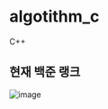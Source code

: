 # algotithm_c
C++ 

## 현재 백준 랭크
![image](https://user-images.githubusercontent.com/19217576/150330236-6b252eda-70d7-4b70-8824-88abb0371610.png)
